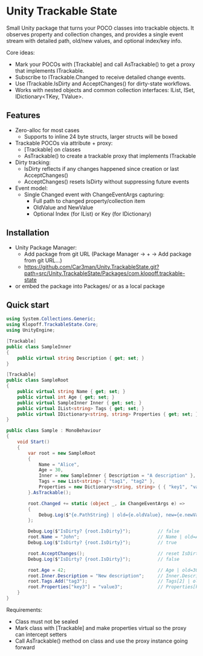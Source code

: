 # Unity Trackable State

Small Unity package that turns your POCO classes into trackable objects. It observes property and collection changes, and provides a single event stream with detailed path, old/new values, and optional index/key info.

Core ideas:
- Mark your POCOs with [Trackable] and call AsTrackable() to get a proxy that implements ITrackable.
- Subscribe to ITrackable.Changed to receive detailed change events.
- Use ITrackable.IsDirty and AcceptChanges() for dirty-state workflows.
- Works with nested objects and common collection interfaces: IList<T>, ISet<T>, IDictionary<TKey, TValue>.

## Features

- Zero-alloc for most cases
  - Supports to inline 24 byte structs, larger structs will be boxed
- Trackable POCOs via attribute + proxy:
  - [Trackable] on classes
  - AsTrackable() to create a trackable proxy that implements ITrackable
- Dirty tracking:
  - IsDirty reflects if any changes happened since creation or last AcceptChanges()
  - AcceptChanges() resets IsDirty without suppressing future events
- Event model:
  - Single Changed event with ChangeEventArgs capturing:
    - Full path to changed property/collection item
    - OldValue and NewValue
    - Optional Index (for IList) or Key (for IDictionary)

## Installation

- Unity Package Manager:
  - Add package from git URL (Package Manager → + → Add package from git URL…)
  - https://github.com/Car3man/Unity.TrackableState.git?path=src/Unity.TrackableState/Packages/com.klopoff.trackable-state
- or embed the package into Packages/ or as a local package

## Quick start

```csharp
using System.Collections.Generic;
using Klopoff.TrackableState.Core;
using UnityEngine;

[Trackable]
public class SampleInner
{
    public virtual string Description { get; set; }
}

[Trackable]
public class SampleRoot
{
    public virtual string Name { get; set; }
    public virtual int Age { get; set; }
    public virtual SampleInner Inner { get; set; }
    public virtual IList<string> Tags { get; set; }
    public virtual IDictionary<string, string> Properties { get; set; }
}

public class Sample : MonoBehaviour
{
    void Start()
    {
        var root = new SampleRoot
        {
            Name = "Alice",
            Age = 30,
            Inner = new SampleInner { Description = "A description" },
            Tags = new List<string> { "tag1", "tag2" },
            Properties = new Dictionary<string, string> { { "key1", "value1" }, { "key2", "value2" } }
        }.AsTrackable();

        root.Changed += static (object _, in ChangeEventArgs e) =>
        {
            Debug.Log($"{e.PathString} | old={e.oldValue}, new={e.newValue}, idx={e.index}, key={e.key}");
        };

        Debug.Log($"IsDirty? {root.IsDirty}");          // false
        root.Name = "John";                             // Name | old=Alice, new=John, idx=-1, key=
        Debug.Log($"IsDirty? {root.IsDirty}");          // true

        root.AcceptChanges();                           // reset IsDirty
        Debug.Log($"IsDirty? {root.IsDirty}");          // false

        root.Age = 42;                                  // Age | old=30, new=42, idx=-1, key=
        root.Inner.Description = "New description";     // Inner.Description | old=A description, new=New description, idx=-1, key=
        root.Tags.Add("tag3");                          // Tags[2] | old=, new=tag3, idx=2, key=
        root.Properties["key3"] = "value3";             // Properties[key3] | old=, new=value3, idx=-1, key=key3
    }
}
```

Requirements:
- Class must not be sealed
- Mark class with [Trackable] and make properties virtual so the proxy can intercept setters
- Call AsTrackable() method on class and use the proxy instance going forward
